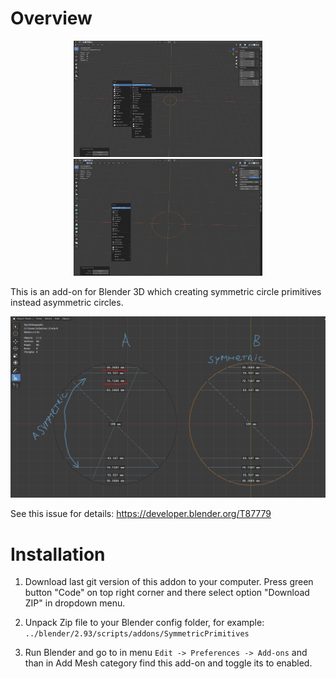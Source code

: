 # Overview

<div align="center">
<img src="https://raw.githubusercontent.com/microcoder/SymmetricPrimitives/main/extras/Screenshot_20210513_213451.png" width="60%" />

<img src="https://raw.githubusercontent.com/microcoder/SymmetricPrimitives/main/extras/Screenshot_20210513_213544.png" width="60%" />
</div>

This is an add-on for Blender 3D which creating symmetric circle primitives instead asymmetric circles.

<img src="https://raw.githubusercontent.com/microcoder/SymmetricPrimitives/main/extras/Screenshot_20210424_125914.png" />

See this issue for details: https://developer.blender.org/T87779

# Installation

1. Download last git version of this addon to your computer. Press green button "Code" on top right corner and there select option "Download ZIP" in dropdown menu.

2. Unpack Zip file to your Blender config folder, for example: `../blender/2.93/scripts/addons/SymmetricPrimitives`

3. Run Blender and go to in menu `Edit -> Preferences -> Add-ons` and than in Add Mesh category find this add-on and toggle its to enabled.
